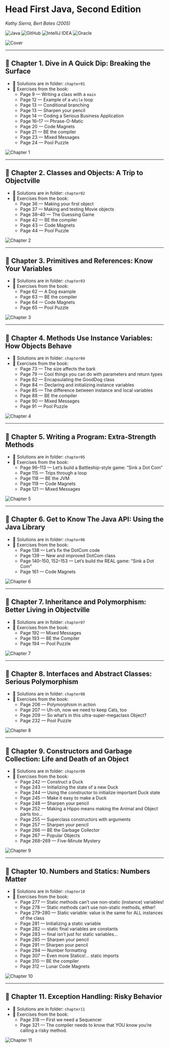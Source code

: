 # Head First Java, Second Edition
*Kathy Sierra, Bert Bates (2005)*

![Java](https://img.shields.io/badge/java-%23ED8B00.svg?style=for-the-badge&logo=java&logoColor=white)
![GitHub](https://img.shields.io/badge/github-%23121011.svg?style=for-the-badge&logo=github&logoColor=white)
![IntelliJ IDEA](https://img.shields.io/badge/IntelliJIDEA-000000.svg?style=for-the-badge&logo=intellij-idea&logoColor=white)
![Oracle](https://img.shields.io/badge/Oracle-F80000?style=for-the-badge&logo=oracle&logoColor=white)

![Cover](images/cover.png)

---

## 📘 Chapter 1. Dive in A Quick Dip: Breaking the Surface

- 📂 Solutions are in folder: `chapter01`
- 📄 Exercises from the book:
    - Page 9 — Writing a class with a `main`
    - Page 12 — Example of a `while` loop
    - Page 13 — Conditional branching
    - Page 13 — Sharpen your pencil
    - Page 14 — Coding a Serious Business Application
    - Page 16–17 — Phrase-O-Matic
    - Page 20 — Code Magnets
    - Page 21 — BE the compiler
    - Page 23 — Mixed Messages
    - Page 24 — Pool Puzzle

![Chapter 1](images/chapter-01.png)

---

## 📘 Chapter 2. Classes and Objects: A Trip to Objectville

- 📂 Solutions are in folder: `chapter02`
- 📄 Exercises from the book:
    - Page 36 — Making your first object 
    - Page 37 — Making and testing Movie objects 
    - Page 38–40 — The Guessing Game 
    - Page 42 — BE the compiler
    - Page 43 — Code Magnets 
    - Page 44 — Pool Puzzle

![Chapter 2](images/chapter-02.png)

---

## 📘 Chapter 3. Primitives and References: Know Your Variables

- 📂 Solutions are in folder: `chapter03`
- 📄 Exercises from the book:
    - Page 62 — A Dog example 
    - Page 63 — BE the compiler 
    - Page 64 — Code Magnets 
    - Page 65 — Pool Puzzle

![Chapter 3](images/chapter-03.png)

---

## 📘 Chapter 4. Methods Use Instance Variables: How Objects Behave

- 📂 Solutions are in folder: `chapter04`
- 📄 Exercises from the book:
    - Page 73 — The size affects the bark 
    - Page 79 — Cool things you can do with parameters and return types 
    - Page 82 — Encapsulating the GoodDog class 
    - Page 84 — Declaring and initializing instance variables 
    - Page 85 — The difference between instance and local variables 
    - Page 88 — BE the compiler 
    - Page 90 — Mixed Messages 
    - Page 91 — Pool Puzzle

![Chapter 4](images/chapter-04.png)

---

## 📘 Chapter 5. Writing a Program: Extra-Strength Methods

- 📂 Solutions are in folder: `chapter05`
- 📄 Exercises from the book:
    - Page 96–113 — Let’s build a Battleship-style game: “Sink a Dot Com” 
    - Page 115 — Trips through a loop 
    - Page 118 — BE the JVM 
    - Page 119 — Code Magnets 
    - Page 121 — Mixed Messages

![Chapter 5](images/chapter-05.png)

---

## 📘 Chapter 6. Get to Know The Java API: Using the Java Library

- 📂 Solutions are in folder: `chapter06`
- 📄 Exercises from the book:
    - Page 138 — Let’s fix the DotCom code 
    - Page 139 — New and improved DotCom class 
    - Page 140–150, 152–153 — Let’s build the REAL game: “Sink a Dot Com” 
    - Page 161 — Code Magnets

![Chapter 6](images/chapter-06.png)

---

## 📘 Chapter 7. Inheritance and Polymorphism: Better Living in Objectville

- 📂 Solutions are in folder: `chapter07`
- 📄 Exercises from the book:
    - Page 192 — Mixed Messages
    - Page 193 — BE the Compiler
    - Page 194 — Pool Puzzle

![Chapter 7](images/chapter-07.png)

---

## 📘 Chapter 8. Interfaces and Abstract Classes: Serious Polymorphism

- 📂 Solutions are in folder: `chapter08`
- 📄 Exercises from the book:
    - Page 206 — Polymorphism in action
    - Page 207 — Uh-oh, now we need to keep Cats, too
    - Page 209 — So what’s in this ultra-super-megaclass Object?
    - Page 232 — Pool Puzzle

![Chapter 8](images/chapter-08.png)

---

## 📘 Chapter 9. Constructors and Garbage Collection: Life and Death of an Object

- 📂 Solutions are in folder: `chapter09`
- 📄 Exercises from the book:
    - Page 242 — Construct a Duck
    - Page 243 — Initializing the state of a new Duck
    - Page 244 — Using the constructor to initialize important Duck state
    - Page 245 — Make it easy to make a Duck
    - Page 248 — Sharpen your pencil
    - Page 252 — Making a Hippo means making the Animal and Object parts too...
    - Page 255 — Superclass constructors with arguments
    - Page 257 — Sharpen your pencil
    - Page 266 — BE the Garbage Collector
    - Page 267 — Popular Objects
    - Page 268–269 — Five-Minute Mystery

![Chapter 9](images/chapter-09.png)

---

## 📘 Chapter 10. Numbers and Statics: Numbers Matter

- 📂 Solutions are in folder: `chapter10`
- 📄 Exercises from the book:
    - Page 277 — Static methods can’t use non-static (instance) variables!
    - Page 278 — Static methods can’t use non-static methods, either!
    - Page 279–280 — Static variable: value is the same for ALL instances of the class
    - Page 281 — Initializing a static variable
    - Page 282 — static final variables are constants
    - Page 283 — final isn’t just for static variables...
    - Page 285 — Sharpen your pencil
    - Page 291 — Sharpen your pencil
    - Page 294 — Number formatting
    - Page 307 — Even more Statics!... static imports
    - Page 310 — BE the compiler
    - Page 312 — Lunar Code Magnets

![Chapter 10](images/chapter-10.png)

---

## 📘 Chapter 11. Exception Handling: Risky Behavior

- 📂 Solutions are in folder: `chapter11`
- 📄 Exercises from the book:
    - Page 318 — First we need a Sequencer
    - Page 321 — The compiler needs to know that YOU know you’re calling a risky method.

![Chapter 11](images/chapter-11.png)
